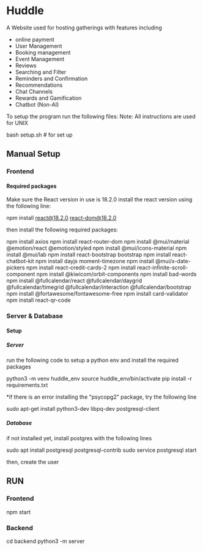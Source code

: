 # Huddle
A Website used for hosting gatherings with features including

- online payment
- User Management
- Booking management
- Event Management
- Reviews
- Searching and Filter
- Reminders and Confirmation
- Recommendations
- Chat Channels
- Rewards and Gamification
- Chatbot (Non-AI)


To setup the program run the following files:
Note: All instructions are used for UNIX

bash setup.sh  # for set up

## Manual Setup

### Frontend
#### Required packages
Make sure the React version in use is 18.2.0
install the react version using the following line:

npm install react@18.2.0 react-dom@18.2.0


then install the following required packages:

npm install axios
npm install react-router-dom
npm install @mui/material @emotion/react @emotion/styled
npm install @mui/icons-material
npm install @mui/lab
npm install react-bootstrap bootstrap
npm install react-chatbot-kit
npm install dayjs moment-timezone
npm install @mui/x-date-pickers
npm install react-credit-cards-2
npm install react-infinite-scroll-component
npm install @kiwicom/orbit-components
npm install bad-words
npm install @fullcalendar/react @fullcalendar/daygrid @fullcalendar/timegrid @fullcalendar/interaction @fullcalendar/bootstrap
npm install @fortawesome/fontawesome-free
npm install card-validator
npm install react-qr-code


### Server & Database
#### Setup
##### Server
run the following code to setup a python env and install the required packages

python3 -m venv huddle_env
source huddle_env/bin/activate
pip install -r requirements.txt

*if there is an error installing the "psycopg2" package, try the following line

sudo apt-get install python3-dev libpq-dev postgresql-client

##### Database
if not installed yet, install postgres with the following lines

sudo apt install postgresql postgresql-contrib
sudo service postgresql start

then, create the user

## RUN
### Frontend

npm start

### Backend

cd backend
python3 -m server






